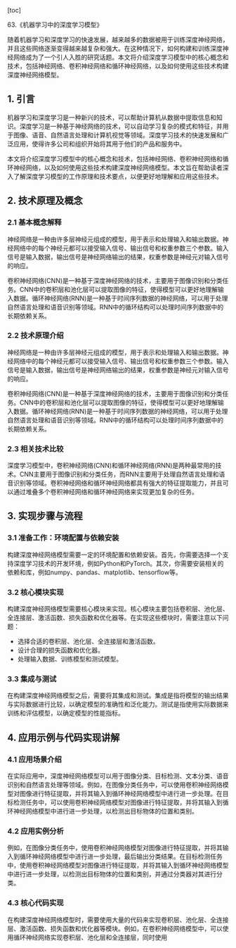 
[toc]                    
                
                
63.《机器学习中的深度学习模型》

随着机器学习和深度学习的快速发展，越来越多的数据被用于训练深度神经网络，并且这些网络逐渐变得越来越复杂和强大。在这种情况下，如何构建和训练深度神经网络成为了一个引人入胜的研究话题。本文将介绍深度学习模型中的核心概念和技术，包括神经网络、卷积神经网络和循环神经网络，以及如何使用这些技术构建深度神经网络模型。

## 1. 引言

机器学习和深度学习是一种新兴的技术，可以帮助计算机从数据中提取信息和知识。深度学习是一种基于神经网络的技术，可以自动学习复杂的模式和特征，并用于图像、语音、自然语言处理和计算机视觉等领域。深度学习技术的快速发展和广泛应用，使得许多公司和组织开始将其用于他们的产品和服务中。

本文将介绍深度学习模型中的核心概念和技术，包括神经网络、卷积神经网络和循环神经网络，以及如何使用这些技术构建深度神经网络模型。本文旨在帮助读者深入了解深度学习模型的工作原理和技术要点，以便更好地理解和应用这些技术。

## 2. 技术原理及概念

### 2.1 基本概念解释

神经网络是一种由许多层神经元组成的模型，用于表示和处理输入和输出数据。神经网络中的每个神经元都可以接受输入信号、输出信号和权重参数三个参数。输入信号是输入数据，输出信号是神经网络输出的结果，权重参数是神经元对输入信号的响应。

卷积神经网络(CNN)是一种基于深度神经网络的技术，主要用于图像识别和分类任务。CNN中的卷积层和池化层可以提取图像的特征，使得模型可以更好地理解输入数据。循环神经网络(RNN)是一种基于时间序列数据的神经网络，可以用于处理自然语言处理和语音识别等领域。RNN中的循环结构可以处理时间序列数据中的长期依赖关系。

### 2.2 技术原理介绍

神经网络是一种由许多层神经元组成的模型，用于表示和处理输入和输出数据。神经网络中的每个神经元都可以接受输入信号、输出信号和权重参数三个参数。输入信号是输入数据，输出信号是神经网络输出的结果，权重参数是神经元对输入信号的响应。

卷积神经网络(CNN)是一种基于深度神经网络的技术，主要用于图像识别和分类任务。CNN中的卷积层和池化层可以提取图像的特征，使得模型可以更好地理解输入数据。循环神经网络(RNN)是一种基于时间序列数据的神经网络，可以用于处理自然语言处理和语音识别等领域。RNN中的循环结构可以处理时间序列数据中的长期依赖关系。

### 2.3 相关技术比较

深度学习模型中，卷积神经网络(CNN)和循环神经网络(RNN)是两种最常用的技术。CNN主要用于图像识别和分类任务，而RNN主要用于处理自然语言处理和语音识别等领域。卷积神经网络和循环神经网络都具有强大的特征提取能力，并且可以通过堆叠多个卷积神经网络和循环神经网络来实现更加复杂的任务。

## 3. 实现步骤与流程

### 3.1 准备工作：环境配置与依赖安装

构建深度神经网络模型需要一定的环境配置和依赖安装。首先，你需要选择一个支持深度学习技术的开发环境，例如Python和PyTorch。其次，你需要安装相关的依赖和库，例如numpy、pandas、matplotlib、tensorflow等。

### 3.2 核心模块实现

构建深度神经网络模型需要核心模块来实现。核心模块主要包括卷积层、池化层、全连接层、激活函数、损失函数和优化器等。在实现这些模块时，需要注意以下问题：

- 选择合适的卷积层、池化层、全连接层和激活函数。
- 设计合理的损失函数和优化器。
- 处理输入数据、训练模型和测试模型。

### 3.3 集成与测试

在构建深度神经网络模型之后，需要将其集成和测试。集成是指将模型的输出结果与实际数据进行比较，以确定模型的准确性和泛化能力。测试是指使用实际数据来训练和评估模型，以确定模型的性能指标。

## 4. 应用示例与代码实现讲解

### 4.1 应用场景介绍

在实际应用中，深度神经网络模型可以用于图像分类、目标检测、文本分类、语音识别和自然语言处理等领域。例如，在图像分类任务中，可以使用卷积神经网络模型对图像进行特征提取，并将其输入到循环神经网络模型中进行进一步处理。在目标检测任务中，可以使用卷积神经网络模型对图像进行特征提取，并将其输入到循环神经网络模型中进行进一步处理，以检测出目标物体的位置和类别。

### 4.2 应用实例分析

例如，在图像分类任务中，使用卷积神经网络模型对图像进行特征提取，并将其输入到循环神经网络模型中进行进一步处理，最后输出分类结果。在目标检测任务中，使用卷积神经网络模型对图像进行特征提取，并将其输入到循环神经网络模型中进行进一步处理，以检测出目标物体的位置和类别，并通过分类器对其进行分类。

### 4.3 核心代码实现

在构建深度神经网络模型时，需要使用大量的代码来实现卷积层、池化层、全连接层、激活函数、损失函数和优化器等模块。例如，在卷积神经网络模型中，可以使用循环神经网络实现卷积层、池化层和全连接层，同时使用

